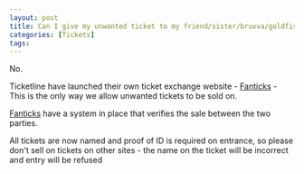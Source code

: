 ```yaml
---
layout: post
title: Can I give my unwanted ticket to my friend/sister/bruvva/goldfish?
categories: [Tickets]
tags: 
---
```


No.

Ticketline have launched their own ticket exchange website - [Fanticks](https://www.fanticks.com/) - This is the only way we allow unwanted tickets to be sold on.

[Fanticks](https://www.fanticks.com/) have a system in place that verifies the sale between the two parties.

All tickets are now named and proof of ID is required on entrance, so please don't sell on tickets on other sites - the name on the ticket will be incorrect and entry will be refused